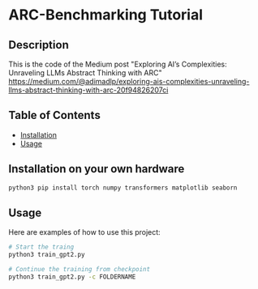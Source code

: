 # ARC-Benchmarking Tutorial

## Description

This is the code of the Medium post "Exploring AI’s Complexities: Unraveling LLMs Abstract Thinking with ARC"
https://medium.com/@adimadlp/exploring-ais-complexities-unraveling-llms-abstract-thinking-with-arc-20f94826207ci
## Table of Contents

- [Installation](#installation)
- [Usage](#usage)

## Installation on your own hardware

```bash
python3 pip install torch numpy transformers matplotlib seaborn
```
## Usage

Here are examples of how to use this project:

```bash
# Start the traing
python3 train_gpt2.py
```
```bash
# Continue the training from checkpoint
python3 train_gpt2.py -c FOLDERNAME
```